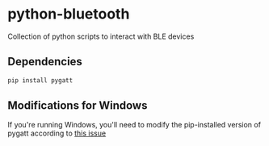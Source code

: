 # python-bluetooth
Collection of python scripts to interact with BLE devices

## Dependencies

```bash
pip install pygatt
```

## Modifications for Windows

If you're running Windows, you'll need to modify the pip-installed version of pygatt according to [this issue](https://github.com/peplin/pygatt/issues/118)
